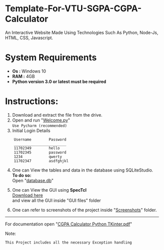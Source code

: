 # Template-For-VTU-SGPA-CGPA-Calculator
An Interactive Website Made Using Technologies Such As Python, Node-Js, HTML, CSS, Javascript.
# System Requirements
* <b>Os :</b> Windows 10
* <b>RAM :</b> 4GB
* <b>Python version 3.0 or latest must be required</b>
 
# Instructions:

1.	Download and extract the file from the drive.
2.	Open and run "[Welcome.py](/Welcome.py)" <br>
	```Use Pycharm (recommended)```
3.	Initial Login Details
```
	Username		Password
	________________________
	11702349	  	hello
	11702345	 	password
	1234			qwerty
	11702347	  	asdfghjkl
 ```
4.	One can View the tables  and data in the database using SQLiteStudio. <br>
	<b>To do so:</b><br>
		Open "[database.db](/database.db)"

6.	One can View the GUI using <b>SpecTcl</b> <br>
	[Download here](https://sourceforge.net/projects/spectcl/)<br>
	and view all the GUI inside "GUI files" folder

7.	One can refer to screenshots of the project inside "[Screenshots](/Screenshots)" folder.


*****************************************************************************************************************
For documentation open "[CGPA Calculator Python TKinter.pdf](/CGPA_Calculator_Python_TKinter.pdf)"

Note:
```
This Project includes all the necessary Exception handling
```
